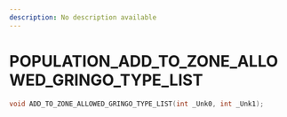 ```yaml
---
description: No description available 
---
```


# POPULATION\_ADD_TO_ZONE_ALLOWED_GRINGO_TYPE_LIST

```cpp
void ADD_TO_ZONE_ALLOWED_GRINGO_TYPE_LIST(int _Unk0, int _Unk1);
```